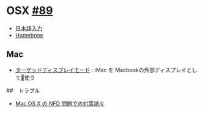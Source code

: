 # OSX [#89](https://github.com/hdknr/scriptogr.am/issues/89)

- [日本語入力](mac.ime.md)
- [Homebrew](mac.brew.md)

## Mac

- [ターゲッドディスプレイモード](mac.dpd.md) : iMac を Macbookの外部ディスプレイとして使う


##　トラブル

- [Mac OS X の NFD 問題での対策諸々](http://qiita.com/knaka/items/48e1799b56d520af6a09)